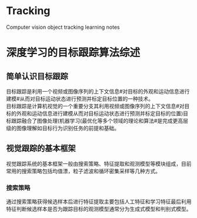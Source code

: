 # Tracking
Computer vision object tracking learning notes
# 深度学习的目标跟踪算法综述
## 简单认识目标跟踪
目标跟踪是利用一个视频或图像序列的上下文信息#对目标的外观和运动信息进行建模#从而对目标运动状态进行预测并标定目标位置的一种技术。  
目标跟踪是计算机视觉的一个重要分支其利用视频或图像序列的上下文信息#对目标的外观和运动信息进行建模从而对目标运动状态进行预测并标定目标的位置)目标跟踪融合了图像处理(机器学习(最优化等多个领域的理论和算法#是完成更高层级的图像理解如目标行为识别任务的前提和基础。  
## 视觉跟踪的基本框架
视觉跟踪系统的基本框架一般由搜索策略、特征提取和观测模型等模块组成，目前常用的搜索策略包括均值漂，粒子滤波和循环密集采样等几种方式。
### 搜索策略
通过搜索策略获得候选样本后进行特征提取主要包括人工特征和学习特征最后利用特征判断候选样本是否为跟踪目标的观测模型通常分为生成式模型和判别式模型。
